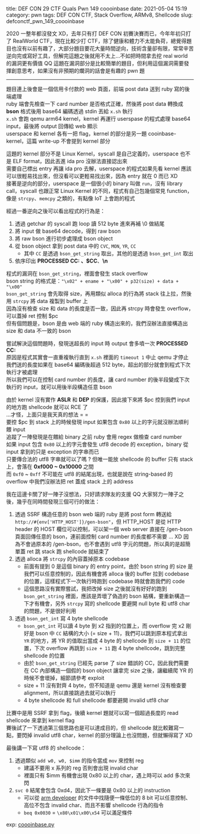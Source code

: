 title: DEF CON 29 CTF Quals Pwn 149 coooinbase
date: 2021-05-04 15:19
category: pwn
tags: DEF CON CTF, Stack Overflow, ARMv8, Shellcode
slug: defconctf_pwn_149_coooinbase

2020 一整年都沒發文 XD，去年只有打 DEF CON 初賽決賽而已，今年年初只打了 RealWorld CTF，現在比較少打 CTF，除了健康和體力不太能負荷，總覺得題目也沒有以前有趣了，大部分題目要花大量時間逆向，技術含量卻有限，常常辛苦逆向完或寫好工具，但解完這題之後就用不太上...不如把時間拿去挖 real world 的漏洞更有價值 QQ 這題在漏洞部分是比較簡單的題目，但利用這個漏洞需要發揮創意思考，如果沒有非預期的爛洞的話會是有趣的 pwn 題

* * *

題目連上後會是一個信用卡付款的 web 頁面，前端 post data 送到 ruby 寫的後端處理  
ruby 端會先檢查一下 card number 是否格式正確，然後將 post data 轉換成 **bson** 格式後用 base64 編碼透過 stdin 丟給 `x.sh` 執行  
`x.sh` 會跑 qemu arm64 kernel，kernel 再運行 userspase 的程式處理 base64 input，最後將 output 回傳給 web 顯示  
userspace 和 kernel 各有一把 flag，kernel 的部分是另一題 cooinbase-kernel，這篇 write-up 不會提到 kernel 部分   

這題的 kernel 部分不是 Linux Kernel，syscall 是自己定義的，userspace 也不是 ELF format，因此丟進 ida pro 沒辦法直接認出來  
需要自己標出 entry 再讓 ida pro 去解，userspace 的程式如果先看 kernel 應該可以很輕易找出來，但沒看可以更輕易找出來，因為 entry 就在 0 而已 XD  
接著是逆向的部分，userspace 是一個很小的 binary 叫做 `run`，沒有 library call，syscall 也跟正常 Linux Kernel 的不同，程式有自己包幾個常見 function，像是 `strcpy`、`memcpy` 之類的，有點像 IoT 上會跑的程式  

經過一番逆向之後可以看出程式的行為是：

1. 透過 getchar 的 syscall 跑 loop 讀 512 byte 進來再補 \0 做結尾
2. 將 input 做 base64 decode，得到 raw bson
3. 將 raw bson 進行初步處理成 bson object
4. 從 bson object 拿到 post data 中的 `CVC`, `MON`, `YR`, `CC`
    - 其中 `CC` 是透過 `bson_get_string` 取出，其他的是透過 `bson_get_int` 取出
5. 依序印出 **PROCESSED CC: **、**$CC**、**\n**

程式的漏洞在 `bson_get_string`，裡面會發生 stack overflow  
bson string 的格式是：`"\x02" + ename + "\x00" + p32(size) + data + "\x00"`  
`bson_get_string` 會先取得 size，再用類似 alloca 的行為將 stack 往上拉，然後用 `strcpy` 將 data 複製到 buffer 上  
因為沒有檢查 size 和 data 的長度是否一致，因此再 strcpy 時會發生 overflow，可以蓋掉 ret 控制 $pc   
但有個問題是，bson 是由 web 端的 ruby 構造出來的，我們沒辦法直接構造出 size 和 data 不一致的 bson  

嘗試解決這個問題時，發現送超長的 input 時 output 會多噴一次 **PROCESSED CC:**  
原因是程式其實會一直重複執行直到 `x.sh` 裡面的 `timeout 1` 中止 qemu 才停止  
我們送的長度如果在 base64 編碼後超過 512 byte，超出的部分就會到程式下次執行才被處理  
所以我們可以在控制 card number 的長度，讓 card number 的後半段變成下次執行的 input，就可以用後半段構造任意 bson  

由於 kernel 沒有實作 **ASLR** 和 **DEP** 的保護，因此接下來將 $pc 控到我們 input 的地方跑 shellcode 就可以 RCE 了  
...才怪，上面只是我天真的想法 = =  
要控 $pc 到 stack 上的時候發現 input 如果包含 `0x80` 以上的字元就沒辦法順利餵 input  
追蹤了一陣發現是在餵給 binary 之前 ruby 會用 regex 做檢查 card number  
如果 input 包含 `0x80` 以上的字元會發生 utf8 decode 的 exception，binary 從 input 拿到的只是 exception 的字串而已  
只要傳合法的 utf8 字串就可以了嗎 ? 但唯一能放 shellcode 的 buffer 只有 stack 上，會落在 **0xf000 ~ 0x10000** 之間  
而 `0xf0` ~ `0xff` 不可能在 utf8 的結尾出現，也就是說在 string-based 的 overflow 中我們沒辦法把 ret 蓋成 stack 上的 address  

我在這邊卡關了好一陣子沒想法，只好請求隊友的支援 QQ 大家努力一陣子之後，幾乎在同時間發現三個可行的做法：

1. 透過 SSRF 構造任意的 bson
    web 端的 ruby 是將 post form 轉送給 `http://#{env['HTTP_HOST']}/gen-bson"`，但 HTTP_HOST 是從 HTTP header 的 HOST 欄位可以控制，可以架一個 web server 直接在 /gen-bson 頁面回傳任意的 bson，連前面控制 card number 的長度都不需要 ... XD 因為不會過原本的 /gen-bson，也不會遇到 utf8 字元的問題，所以真的是超簡單蓋 ret 跳 stack 跑 shellcode 就結束了
2. 透過 alloca 將 `strcpy` 的內容蓋掉原本 codebase
    - 前面有提到 0 是這個 binary 的 entry point，由於 bson string 的 size 是我們可以任意控制的，因此有機會將 alloca 後的 buffer 拉到 codebase 的位置，這樣程式下一次執行時跑到 codebase 時就會跑我們的 code
    - 這個思路沒有實際嘗試，我把改掉 size 之後就沒有好好的跑到 `bson_get_string` 裡面，應該是弄壞了偽造的 bson 結構，要重新構造一下才有機會，另外 `strcpy` 寫的 shellcode 要避開 null byte 和 utf8 char 的問題，不是很好利用
3. 透過 `bson_get_int` 寫 4 byte shellcode
    - `bson_get_int` 可以讀 4 byte 到 x2 指到的位置上，而 overflow 完 x2 剛好是 bson 中 `CC` 結構的大小 (= size + 11)，我們可以跳到原本程式拿出 `YR` 的地方，將 YR 的值取出當成 4 byte 的 shellcode 到 `size + 11` 的位置，下次 overflow 再跳到 `size + 11` 跑 4 byte shellcode，跳到完整 shellcode 的位置
    - 由於 `bson_get_string` 已經先 parse 了 size 錯誤的 CC，因此我們需要在 CC 內部構造一個假的 bson object 讓拿完 size 之後，讓繼續爬 YR 的時候不會壞掉，細節請參考 exploit
    - size + 11 沒有對齊 4 byte，但不知道是 qemu 還是 kernel 沒有檢查要 alignment，所以直接跳過去就可以執行
    - 4 byte shellcode 和 full shellcode 都要避開 invalid utf8 char

比賽中是用 SSRF 拿到 flag，後續 kernel 題就可以寫一個超過長度的 read shellcode 來拿到 kernel flag  
賽後試了一下透過第三個思路也是可以達成目的，但 shellcode 就比較難寫一點，要閃掉 invalid utf8 char，kernel 的部分理論上也沒問題，但就懶得寫了 XD   

最後講一下寫 utf8 的 shellcode：
 
1. 透過類似 `add w0, w0, $imm` 的指令當成 `mov` 來控制 reg
    - 建議不要用 x 系列的 reg 否則會出現 invalid char
    - 裡面只有 $imm 有機會出現 0x80 以上的 char，遇上時可以 add 多次來閃
2. `svc 0` 結尾會包含 0xd4，因此下一條要是 0x80 以上的 instruction
    - 可以從 [arm developer](https://developer.arm.com/documentation/ddi0596/2021-03/Base-Instructions/B-cond--Branch-conditionally-?lang=en) 的文件中找隨便一條低位的 8 bit 可以任意控制、高位不包含 invalid char、而且不影響 shellcode 行為的指令
    - `beq 0x0030` = `\x80\x01\x00\x54` 可以滿足條件

exp: [coooinbase.py]({filename}/exp/coooinbase.py)
